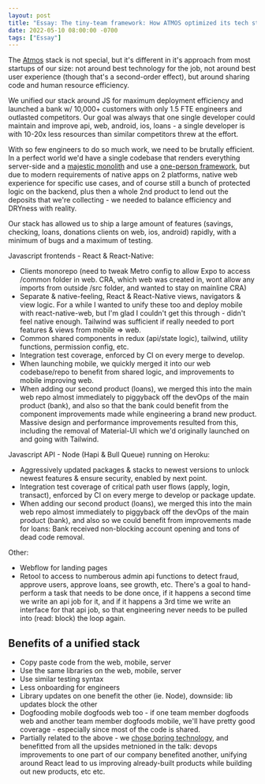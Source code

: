 ```yaml
---
layout: post
title: "Essay: The tiny-team framework: How ATMOS optimized its tech stack around extreme efficiency"
date: 2022-05-10 08:00:00 -0700
tags: ["Essay"]
---
```


The [Atmos](https://www.joinatmos.com) stack is not special, but it's different in it's approach from most startups of our size: not around best technology for the job, not around best user experience (though that's a second-order effect), but around sharing code and human resource efficiency.

We unified our stack around JS for maximum deployment efficiency and launched a bank w/ 10,000+ customers with only 1.5 FTE engineers and outlasted competitors. Our goal was always that one single developer could maintain and improve api, web, android, ios, loans - a single developer is with 10-20x less resources than similar competitors threw at the effort.

With so few engineers to do so much work, we need to be brutally efficient. In a perfect world we'd have a single codebase that renders everything server-side and a [majestic monolith](/a-node-js-developer-discovers-rails/) and use a [one-person framework](https://world.hey.com/dhh/the-one-person-framework-711e6318), but due to modern requirements of native apps on 2 platforms, native web experience for specific use cases, and of course still a bunch of protected logic on the backend, plus then a whole 2nd product to lend out the deposits that we're collecting - we needed to balance efficiency and DRYness with reality.

Our stack has allowed us to ship a large amount of features (savings, checking, loans, donations clients on web, ios, android) rapidly, with a minimum of bugs and a maximum of testing.

Javascript frontends - React & React-Native:

- Clients monorepo (need to tweak Metro config to allow Expo to access /common folder in web. CRA, which web was created in, wont allow any imports from outside /src folder, and wanted to stay on mainline CRA)
- Separate & native-feeling, React & React-Native views, navigators & view logic. For a while I wanted to unify these too and deploy mobile with react-native-web, but I'm glad I couldn't get this through - didn't feel native enough. Tailwind was sufficient if really needed to port features & views from mobile => web.
- Common shared components in redux (api/state logic), tailwind, utility functions, permission config, etc.
- Integration test coverage, enforced by CI on every merge to develop.
- When launching mobile, we quickly merged it into our web codebase/repo to benefit from shared logic, and improvements to mobile improving web.
- When adding our second product (loans), we merged this into the main web repo almost immediately to piggyback off the devOps of the main product (bank), and also so that the bank could benefit from the component improvements made while engineering a brand new product. Massive design and performance improvements resulted from this, including the removal of Material-UI which we'd originally launched on and going with Tailwind.

Javascript API - Node (Hapi & Bull Queue) running on Heroku:

- Aggressively updated packages & stacks to newest versions to unlock newest features & ensure security, enabled by next point.
- Integration test coverage of critical path user flows (apply, login, transact), enforced by CI on every merge to develop or package update.
- When adding our second product (loans), we merged this into the main web repo almost immediately to piggyback off the devOps of the main product (bank), and also so we could benefit from improvements made for loans: Bank received non-blocking account opening and tons of dead code removal.

Other:

- Webflow for landing pages
- Retool to access to numberous admin api functions to detect fraud, approve users, approve loans, see growth, etc. There's a goal to hand-perform a task that needs to be done once, if it happens a second time we write an api job for it, and if it happens a 3rd time we write an interface for that api job, so that engineering never needs to be pulled into (read: block) the loop again.

## Benefits of a unified stack

- Copy paste code from the web, mobile, server
- Use the same libraries on the web, mobile, server
- Use similar testing syntax
- Less onboarding for engineers
- Library updates on one benefit the other (ie. Node), downside: lib updates block the other
- Dogfooding mobile dogfoods web too - if one team member dogfoods web and another team member dogfoods mobile, we'll have pretty good coverage - especially since most of the code is shared.
- Partially related to the above - we [chose boring technology](https://boringtechnology.club/), and benefitted from all the upsides metnioned in the talk: devops improvements to one part of our company benefited another, unifying around React lead to us improving already-built products while building out new products, etc etc.
